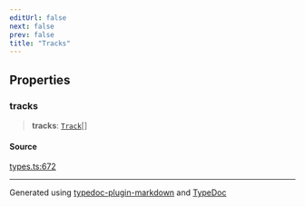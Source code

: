 ```yaml
---
editUrl: false
next: false
prev: false
title: "Tracks"
---
```


## Properties

### tracks

> **tracks**: [`Track`](/api/interfaces/track/)[]

#### Source

[types.ts:672](https://github.com/fostertheweb/spotify-web-sdk/blob/9d7441b/src/types.ts#L672)

***

Generated using [typedoc-plugin-markdown](https://www.npmjs.com/package/typedoc-plugin-markdown) and [TypeDoc](https://typedoc.org/)
